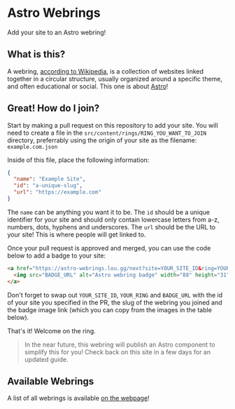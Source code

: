 # Astro Webrings
Add your site to an Astro webring!

## What is this?

A webring, [according to Wikipedia](https://en.wikipedia.org/wiki/Webring), is a collection of websites linked together in a circular structure, usually organized around a specific theme, and often educational or social. This one is about [Astro](https://astro.build)!

## Great! How do I join?

Start by making a pull request on this repository to add your site. You will need to create a file in the `src/content/rings/RING_YOU_WANT_TO_JOIN` directory,
preferrably using the origin of your site as the filename: `example.com.json`

Inside of this file, place the following information:

```json
{
  "name": "Example Site",
  "id": "a-unique-slug",
  "url": "https://example.com"
}
```
The `name` can be anything you want it to be. The `id` should be a unique identifier for your site and should only contain lowercase letters from a-z, numbers, dots, hyphens and underscores. The `url` should be the URL to your site! This is where people will get linked to.

Once your pull request is approved and merged, you can use the code below to add a badge to your site:

```html
<a href="https://astro-webrings.lou.gg/next?site=YOUR_SITE_ID&ring=YOUR_RING">
  <img src="BADGE_URL" alt="Astro webring badge" width="88" height="31" />
</a>
```

Don't forget to swap out `YOUR_SITE_ID`, `YOUR_RING` and `BADGE_URL` with the id of your site you specified in the PR, the slug of the webring you joined and the badge image link (which you can copy from the images in the table below).

That's it! Welcome on the ring.

> In the near future, this webring will publish an Astro component to simplify this for you! Check back on this site in a few days for an updated guide.

## Available Webrings
A list of all webrings is available [on the webpage](https://astro-webrings.lou.gg/#available-webrings)!
